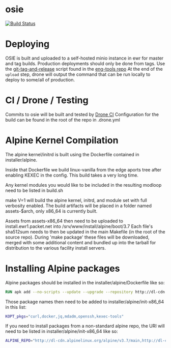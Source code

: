 # osie

[![Build Status](https://drone.packet.net/api/badges/tinkerbell/osie/status.svg)](https://drone.packet.net/tinkerbell/osie)

# Deploying
OSIE is built and uploaded to a self-hosted minio instance in ewr for master and tag builds.
Production deployments should only be done from tags.
Use the [git-tag-and-release](https://github.com/tinkerbell/eng-tools/blob/master/git-tag-and-release) script found in the [eng-tools repo](https://github.com/tinkerbell/eng-tools)
At the end of the `upload` step, drone will output the command that can be run locally to deploy to some/all of production.

# CI / Drone / Testing

Commits to osie will be built and tested by [Drone CI](https://drone.packet.net/tinkerbell/osie/)
Configuration for the build can be found in the root of the repo in .drone.yml

# Alpine Kernel Compilation

The alpine kernel/initrd is built using the Dockerfile contained in installer/alpine.

Inside that Dockerfile we build linux-vanilla from the edge aports tree after enabling KEXEC in the config.
This build takes a very long time.

Any kernel modules you would like to be included in the resulting modloop need to be listed in build.sh

make V=1 will build the alpine kernel, initrd, and module set with full verbosity enabled.
The build artifacts will be placed in a folder named assets-$arch, only x86_64 is currently built.

Assets from assets-x86_64 then need to be uploaded to install.ewr1.packet.net into /srv/www/install/alpine/boot/3.7
Each file's sha512sum needs to then be updated in the main Makefile (in the root of the source repo).
During 'make package' these files will be downloaded, merged with some additional content and bundled up into the tarball for distribution to the various facility install servers.

# Installing Alpine packages

Alpine packages should be installed in the installer/alpine/Dockerfile like so:

```Dockerfile
RUN apk add --no-scripts --update --upgrade --repository http://dl-cdn.alpinelinux.org/alpine/edge/testing kexec-tools
```

Those package names then need to be added to installer/alpine/init-x86_64 in this list:

```sh
KOPT_pkgs="curl,docker,jq,mdadm,openssh,kexec-tools"
```

If you need to install packages from a non-standard alpine repo, the URI will need to be listed in installer/alpine/init-x86_64 like so:

```sh
ALPINE_REPO="http://dl-cdn.alpinelinux.org/alpine/v3.7/main,http://dl-cdn.alpinelinux.org/alpine/v3.7/community,http://dl-cdn.alpinelinux.org/alpine/edge/testing"
```
